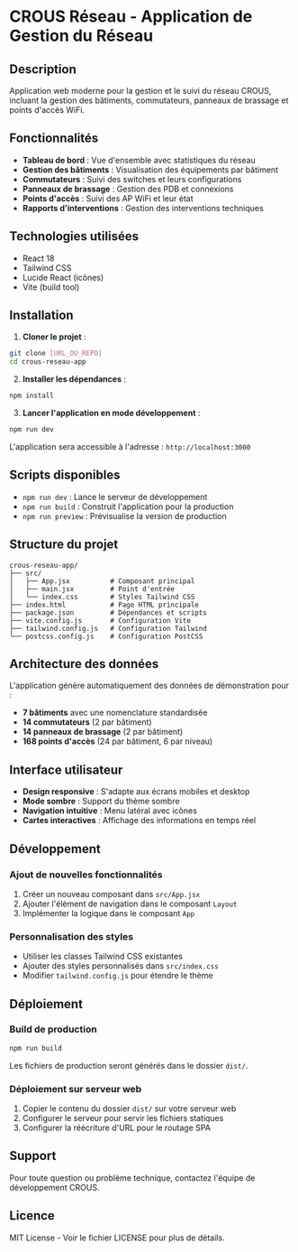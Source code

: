# CROUS Réseau - Application de Gestion du Réseau

## Description

Application web moderne pour la gestion et le suivi du réseau CROUS, incluant la gestion des bâtiments, commutateurs, panneaux de brassage et points d'accès WiFi.

## Fonctionnalités

- **Tableau de bord** : Vue d'ensemble avec statistiques du réseau
- **Gestion des bâtiments** : Visualisation des équipements par bâtiment
- **Commutateurs** : Suivi des switches et leurs configurations
- **Panneaux de brassage** : Gestion des PDB et connexions
- **Points d'accès** : Suivi des AP WiFi et leur état
- **Rapports d'interventions** : Gestion des interventions techniques

## Technologies utilisées

- React 18
- Tailwind CSS
- Lucide React (icônes)
- Vite (build tool)

## Installation

1. **Cloner le projet** :
```bash
git clone [URL_DU_REPO]
cd crous-reseau-app
```

2. **Installer les dépendances** :
```bash
npm install
```

3. **Lancer l'application en mode développement** :
```bash
npm run dev
```

L'application sera accessible à l'adresse : `http://localhost:3000`

## Scripts disponibles

- `npm run dev` : Lance le serveur de développement
- `npm run build` : Construit l'application pour la production
- `npm run preview` : Prévisualise la version de production

## Structure du projet

```
crous-reseau-app/
├── src/
│   ├── App.jsx          # Composant principal
│   ├── main.jsx         # Point d'entrée
│   └── index.css        # Styles Tailwind CSS
├── index.html           # Page HTML principale
├── package.json         # Dépendances et scripts
├── vite.config.js       # Configuration Vite
├── tailwind.config.js   # Configuration Tailwind
└── postcss.config.js    # Configuration PostCSS
```

## Architecture des données

L'application génère automatiquement des données de démonstration pour :

- **7 bâtiments** avec une nomenclature standardisée
- **14 commutateurs** (2 par bâtiment)
- **14 panneaux de brassage** (2 par bâtiment)
- **168 points d'accès** (24 par bâtiment, 6 par niveau)

## Interface utilisateur

- **Design responsive** : S'adapte aux écrans mobiles et desktop
- **Mode sombre** : Support du thème sombre
- **Navigation intuitive** : Menu latéral avec icônes
- **Cartes interactives** : Affichage des informations en temps réel

## Développement

### Ajout de nouvelles fonctionnalités

1. Créer un nouveau composant dans `src/App.jsx`
2. Ajouter l'élément de navigation dans le composant `Layout`
3. Implémenter la logique dans le composant `App`

### Personnalisation des styles

- Utiliser les classes Tailwind CSS existantes
- Ajouter des styles personnalisés dans `src/index.css`
- Modifier `tailwind.config.js` pour étendre le thème

## Déploiement

### Build de production

```bash
npm run build
```

Les fichiers de production seront générés dans le dossier `dist/`.

### Déploiement sur serveur web

1. Copier le contenu du dossier `dist/` sur votre serveur web
2. Configurer le serveur pour servir les fichiers statiques
3. Configurer la réécriture d'URL pour le routage SPA

## Support

Pour toute question ou problème technique, contactez l'équipe de développement CROUS.

## Licence

MIT License - Voir le fichier LICENSE pour plus de détails.

